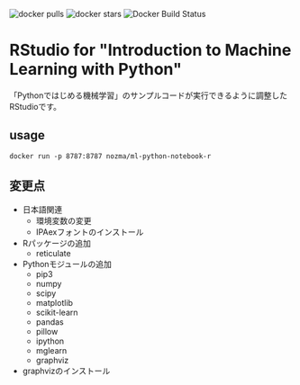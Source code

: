 ![docker pulls](https://img.shields.io/docker/pulls/nozma/ml-python-notebook-r.svg) ![docker stars](https://img.shields.io/docker/stars/nozma/ml-python-notebook-r.svg) ![Docker Build Status](https://img.shields.io/docker/build/nozma/ml-python-notebook-r.svg)

# RStudio for "Introduction to Machine Learning with Python"

「Pythonではじめる機械学習」のサンプルコードが実行できるように調整したRStudioです。

## usage

`docker run -p 8787:8787 nozma/ml-python-notebook-r`

## 変更点

- 日本語関連
    - 環境変数の変更
    - IPAexフォントのインストール
- Rパッケージの追加
    - reticulate
- Pythonモジュールの追加
    - pip3
    - numpy
    - scipy
    - matplotlib
    - scikit-learn
    - pandas
    - pillow
    - ipython
    - mglearn
    - graphviz
- graphvizのインストール
